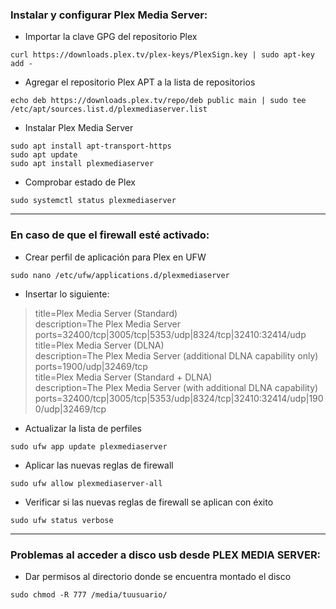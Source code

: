 ### Instalar y configurar Plex Media Server:
* Importar la clave GPG del repositorio Plex
~~~
curl https://downloads.plex.tv/plex-keys/PlexSign.key | sudo apt-key add -
~~~

* Agregar el repositorio Plex APT a la lista de repositorios
~~~
echo deb https://downloads.plex.tv/repo/deb public main | sudo tee /etc/apt/sources.list.d/plexmediaserver.list
~~~

* Instalar Plex Media Server
~~~
sudo apt install apt-transport-https 
sudo apt update 
sudo apt install plexmediaserver
~~~

* Comprobar estado de Plex
~~~
sudo systemctl status plexmediaserver
~~~

------------------------------------------------------------------------------------
### En caso de que el firewall esté activado:
* Crear perfil de aplicación para Plex en UFW 
~~~
sudo nano /etc/ufw/applications.d/plexmediaserver
~~~

* Insertar lo siguiente:
> title=Plex Media Server (Standard) \
> description=The Plex Media Server \
> ports=32400/tcp|3005/tcp|5353/udp|8324/tcp|32410:32414/udp \
> title=Plex Media Server (DLNA) \
> description=The Plex Media Server (additional DLNA capability only) \
> ports=1900/udp|32469/tcp \
> title=Plex Media Server (Standard + DLNA) \
> description=The Plex Media Server (with additional DLNA capability) \
> ports=32400/tcp|3005/tcp|5353/udp|8324/tcp|32410:32414/udp|1900/udp|32469/tcp

* Actualizar la lista de perfiles
~~~
sudo ufw app update plexmediaserver
~~~

* Aplicar las nuevas reglas de firewall
~~~
sudo ufw allow plexmediaserver-all
~~~

* Verificar si las nuevas reglas de firewall se aplican con éxito
~~~
sudo ufw status verbose
~~~

------------------------------------------------------------------------------------
### Problemas al acceder a disco usb desde PLEX MEDIA SERVER:

* Dar permisos al directorio donde se encuentra montado el disco
~~~
sudo chmod -R 777 /media/tuusuario/
~~~
